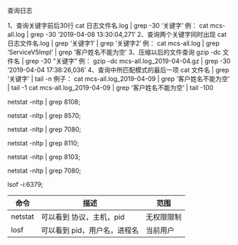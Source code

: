 查询日志

1、查询关键字前后30行
cat 日志文件名.log | grep -30 ‘关键字’
例：
cat mcs-all.log | grep -30 ‘2019-04-08 13:30:04,271’
2、查询两个关键字同时出现
cat 日志文件名.log | grep ‘关键字1’ | grep ‘关键字2’
例：
cat mcs-all.log | grep ‘ServiceV5Impl’ | grep ‘客户姓名不能为空’
3、压缩以后的文件查询
gzip -dc 文件名 | grep -30 “关键字”
例：
gzip -dc mcs-all.log_2019-04-04.gz | grep -30 ‘2019-04-04 17:38:26,036’
4、查询中所匹配模式的最后一项
cat 文件名 | grep ‘关键字’ | tail -n
例子：
cat mcs-all.log_2019-04-09 | grep ‘客户姓名不能为空’ | tail -1
cat mcs-all.log_2019-04-09 | grep ‘客户姓名不能为空’ | tail -100



netstat -nltp | grep 8108; 

netstat -nltp | grep 8570; 

netstat -nltp | grep 7080; 		

netstat -nltp | grep 8110; 

netstat -nltp | grep 8103; 

netstat -nltp | grep 7080;











lsof -i:6379;

| 命令    | 描述                         | 范围       |
| ------- | ---------------------------- | ---------- |
| netstat | 可以看到 协议，主机，pid     | 无权限限制 |
| losf    | 可以看到 pid，用户名，进程名 | 当前用户   |

